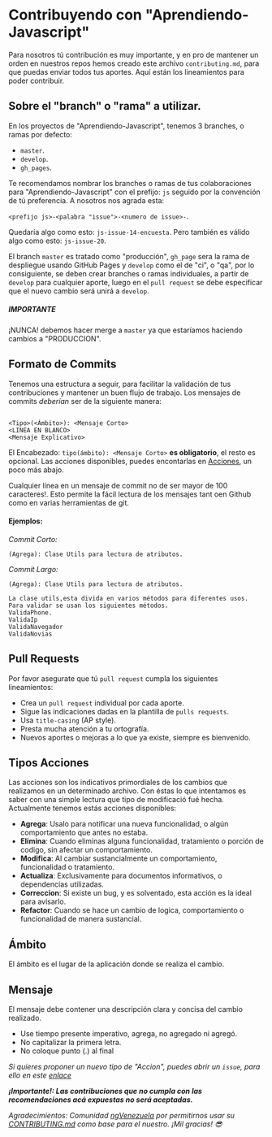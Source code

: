 # Contribuyendo con "Aprendiendo-Javascript"

Para nosotros tú contribución es muy importante, y en pro de mantener un orden en nuestros repos hemos creado este archivo `contributing.md`, para que puedas enviar todos tus aportes. 
Aquí están los lineamientos para poder contribuir.


## Sobre el "branch" o "rama" a utilizar.

En los proyectos de "Aprendiendo-Javascript", tenemos 3 branches, o ramas por defecto: 

- `master`.
- `develop`.
- `gh_pages`.

Te recomendamos nombrar los branches o ramas de tus colaboraciones para "Aprendiendo-Javascript" con el prefijo: `js` seguido por la convención de tú preferencia. A nosotros nos agrada esta:

`<prefijo js>-<palabra "issue">-<numero de issue>-`.

Quedaría algo como esto: `js-issue-14-encuesta`. Pero también es válido algo como esto: `js-issue-20`.

El branch `master` es tratado como "producción", `gh_page` sera la rama de despliegue usando GitHub Pages y `develop` como el de "ci", o "qa", por lo consiguiente, se deben crear branches o ramas individuales, a partír de `develop` para cualquier aporte, luego en el `pull request` se debe especificar que el nuevo cambio será unirá a `develop`.

##### **_IMPORTANTE_**
¡NUNCA! debemos hacer merge a `master` ya que estaríamos haciendo cambios a "PRODUCCION". 

## Formato de Commits
Tenemos una estructura a seguir, para facilitar la validación de tus contribuciones y mantener un buen flujo de trabajo. Los mensajes de commits _deberían_ ser de la siguiente manera: 

````

<Tipo>(<Ámbito>): <Mensaje Corto>
<LINEA EN BLANCO>
<Mensaje Explicativo>

````

 
El Encabezado:  `tipo(ámbito): <Mensaje Corto>` **es obligatorio**, el resto es opcional. Las acciones disponibles, puedes encontarlas en [Acciones](#acciones), un poco más abajo.

Cualquier línea en un mensaje de commit no de ser mayor de 100 caracteres!. Esto permite la fácil lectura de los mensajes tant oen Github como en varias herramientas de git.

#### Ejemplos:
_Commit Corto:_

`(Agrega): Clase Utils para lectura de atributos.`


_*Commit Largo:*_

```
(Agrega): Clase Utils para lectura de atributos.

La clase utils,esta divida en varios métodos para diferentes usos.
Para validar se usan los siguientes métodos.
ValidaPhone.
ValidaIp
ValidaNavegador
ValidaNovias
```


## Pull Requests
Por favor asegurate que tú `pull request` cumpla los siguientes lineamientos:

- Crea un `pull request` individual por cada aporte.
- Sigue las indicaciones dadas en la plantilla de `pulls requests`.
- Usa `title-casing` (AP style).
- Presta mucha atención a tu ortografía.
- Nuevos aportes o mejoras a lo que ya existe, siempre es bienvenido.


## Tipos Acciones
Las acciones son los indicativos primordiales de los cambios que realizamos en un determinado archivo. Con éstas lo que intentamos es saber con una simple lectura que tipo de modificació fué hecha.
Actualmente tenemos estás acciones disponibles: 

- **Agrega**: Usalo para notificar una nueva funcionalidad, o algún comportamiento que antes no estaba.
- **Elimina**: Cuando eliminas alguna funcionalidad, tratamiento o porción de codigo, sin afectar un comportamiento.
- **Modifica**: Al cambiar sustancialmente un comportamiento, funcionalidad o  tratamiento. 
- **Actualiza**: Exclusivamente para documentos informativos, o dependencias utilizadas.
- **Correccion**: Si existe un bug, y es solventado, esta acción es la ideal para avisarlo. 
- **Refactor**: Cuando se hace un cambio de logica, comportamiento o funcionalidad de manera sustancial. 



## Ámbito
El ámbito es el lugar de la aplicación donde se realiza el cambio.

## Mensaje
El mensaje debe contener una descripción clara y concisa del cambio realizado.

- Use tiempo presente imperativo, agrega, no agregado ni agregó.
- No capitalizar la primera letra.
- No coloque punto (.) al final


_Si quieres proponer un nuevo tipo de "Accion", puedes abrir un `issue`, para ello en este [enlace](https://github.com/Aprendiendo-JavaScript/Comunidad-Tutoriales-otros/issues)_

**_¡Importante!: Las contribuciones que no cumpla con las recomendaciones acá expuestas no será aceptadas._**

_Agradecimientos: Comunidad [ngVenezuela](https://github.com/ngVenezuela) por permitirnos usar su [CONTRIBUTING.md](https://github.com/ngVenezuela/wengy-ven/blob/develop/.github/CONTRIBUTING.md) como base para el nuestro. ¡Mil gracias! 😎_